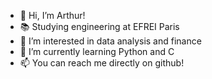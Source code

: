 - 👋 Hi, I’m Arthur!
- 📚 Studying engineering at EFREI Paris
- 👀 I’m interested in data analysis and finance
- 🌱 I’m currently learning Python and C
- 📫 You can reach me directly on github!

<!---
arthur-gtgn/arthur-gtgn is a ✨ special ✨ repository because its `README.md` (this file) appears on your GitHub profile.
You can click the Preview link to take a look at your changes.
--->
